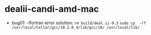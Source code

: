 # dealii-candi-amd-mac

- bug01: -lfortran error
  solution: 
  `rm build/deal.ii-9.3` 
  `sudo cp  -rf /usr/local/Cellar/gcc/10.2.0_4/lib/gcc/10/ /usr/local/lib/`